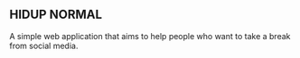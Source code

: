 ## HIDUP NORMAL

A simple web application that aims
to help people who want to take a break from social media.